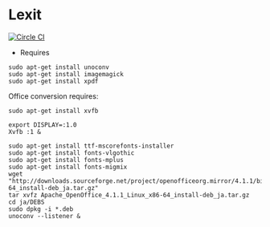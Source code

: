 # Lexit

[![Circle CI](https://circleci.com/gh/SLP-KBIT/Lexit.svg?style=shield)](https://circleci.com/gh/SLP-KBIT/Lexit)

* Requires

```
sudo apt-get install unoconv
sudo apt-get install imagemagick
sudo apt-get install xpdf
```

Office conversion requires:
```
sudo apt-get install xvfb

export DISPLAY=:1.0
Xvfb :1 &

sudo apt-get install ttf-mscorefonts-installer
sudo apt-get install fonts-vlgothic
sudo apt-get install fonts-mplus
sudo apt-get install fonts-migmix
wget "http://downloads.sourceforge.net/project/openofficeorg.mirror/4.1.1/binaries/ja/Apache_OpenOffice_4.1.1_Linux_x86-64_install-deb_ja.tar.gz"
tar xvfz Apache_OpenOffice_4.1.1_Linux_x86-64_install-deb_ja.tar.gz
cd ja/DEBS
sudo dpkg -i *.deb
unoconv --listener &
```

